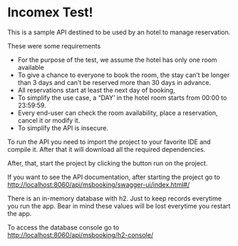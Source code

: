 # Incomex Test!

This is a sample API destined to be used by an hotel to manage reservation.

These were some requirements 
- For the purpose of the test, we assume the hotel has only one room available
- To give a chance to everyone to book the room, the stay can’t be longer than 3 days and
  can’t be reserved more than 30 days in advance.
- All reservations start at least the next day of booking,
- To simplify the use case, a “DAY’ in the hotel room starts from 00:00 to 23:59:59.
- Every end-user can check the room availability, place a reservation, cancel it or modify it.
- To simplify the API is insecure.

To run the API you need to import the project to your favorite IDE and compile it. After that it will download all 
the required dependencies. 

After, that, start the project by clicking the button run on the project.

If you want to see the API documentation, 
after starting the project go to [http://localhost:8060/api/msbooking/swagger-ui/index.html#/](http://localhost:8060/api/msbooking/swagger-ui/index.html#/)

There is an in-memory database with h2. Just to keep records everytime you run the app. Bear in mind these values will be lost everytime you restart the app.

To access the database console go to [http://localhost:8060/api/msbooking/h2-console/](http://localhost:8060/api/msbooking/h2-console/)